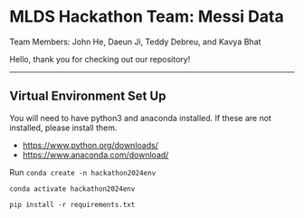 # MLDS Hackathon Team: Messi Data

Team Members: John He, Daeun Ji, Teddy Debreu, and Kavya Bhat

Hello, thank you for checking out our repository!

---
## Virtual Environment Set Up
You will need to have python3 and anaconda installed. If these are not installed, please install them.
- https://www.python.org/downloads/
- https://www.anaconda.com/download/

Run
`conda create -n hackathon2024env`

`conda activate hackathon2024env`

`pip install -r requirements.txt`


